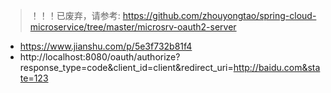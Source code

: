 > ！！！已废弃，请参考: https://github.com/zhouyongtao/spring-cloud-microservice/tree/master/microsrv-oauth2-server 

- https://www.jianshu.com/p/5e3f732b81f4
- http://localhost:8080/oauth/authorize?response_type=code&client_id=client&redirect_uri=http://baidu.com&state=123
